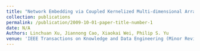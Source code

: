 ```yaml
---
title: "Network Embedding via Coupled Kernelized Multi-dimensional Array Factorization"
collection: publications
permalink: /publication/2009-10-01-paper-title-number-1
date: N/A
Authors: Linchuan Xu, Jiannong Cao, Xiaokai Wei, Philip S. Yu
venue: 'IEEE Transactions on Knowledge and Data Engineering (Minor Revision)'
---
```




